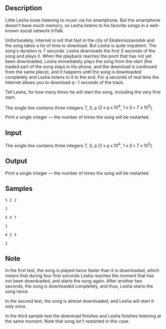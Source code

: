 ## Description

<div><p>Little Lesha loves listening to music via his smartphone. But the smartphone doesn't have much memory, so Lesha listens to his favorite songs in a well-known social network InTalk.</p><p>Unfortunately, internet is not that fast in the city of Ekaterinozavodsk and the song takes a lot of time to download. But Lesha is quite impatient. The song's duration is <span class="tex-span"><i>T</i></span> seconds. Lesha downloads the first <span class="tex-span"><i>S</i></span> seconds of the song and plays it. When the playback reaches the point that has not yet been downloaded, Lesha immediately plays the song from the start (the loaded part of the song stays in his phone, and the download is continued from the same place), and it happens until the song is downloaded completely and Lesha listens to it to the end. For <span class="tex-span"><i>q</i></span> seconds of real time the Internet allows you to download <span class="tex-span"><i>q</i> - 1</span> seconds of the track.</p><p>Tell Lesha, for how many times he will start the song, including the very first start.</p></div><div class="input-specification"><p>The single line contains three integers <span class="tex-span"><i>T</i>, <i>S</i>, <i>q</i></span> (<span class="tex-span">2 ≤ <i>q</i> ≤ 10<sup class="upper-index">4</sup></span>, <span class="tex-span">1 ≤ <i>S</i> &lt; <i>T</i> ≤ 10<sup class="upper-index">5</sup></span>).</p></div><div class="output-specification"><p>Print a single integer&nbsp;— the number of times the song will be restarted.</p></div>


## Input

<p>The single line contains three integers <span class="tex-span"><i>T</i>, <i>S</i>, <i>q</i></span> (<span class="tex-span">2 ≤ <i>q</i> ≤ 10<sup class="upper-index">4</sup></span>, <span class="tex-span">1 ≤ <i>S</i> &lt; <i>T</i> ≤ 10<sup class="upper-index">5</sup></span>).</p>


## Output

<p>Print a single integer&nbsp;— the number of times the song will be restarted.</p>


## Samples

```input1
5 2 2

```

```output1
2

```






```input2
5 4 7

```

```output2
1

```






```input3
6 2 3

```

```output3
1

```




## Note

<p>In the first test, the song is played twice faster than it is downloaded, which means that during four first seconds Lesha reaches the moment that has not been downloaded, and starts the song again. After another two seconds, the song is downloaded completely, and thus, Lesha starts the song twice.</p><p>In the second test, the song is almost downloaded, and Lesha will start it only once.</p><p>In the third sample test the download finishes and Lesha finishes listening at the same moment. Note that song isn't restarted in this case.</p>

